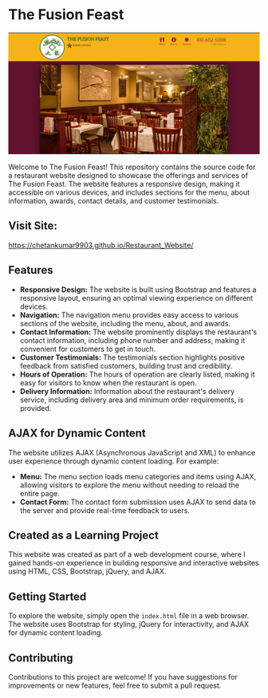 # The Fusion Feast
![Restaurant Image](overview3.png)

Welcome to The Fusion Feast! This repository contains the source code for a restaurant website designed to showcase the offerings and services of The Fusion Feast. The website features a responsive design, making it accessible on various devices, and includes sections for the menu, about information, awards, contact details, and customer testimonials.

## Visit Site:
 https://chetankumar9903.github.io/Restaurant_Website/

## Features

- **Responsive Design:** The website is built using Bootstrap and features a responsive layout, ensuring an optimal viewing experience on different devices.
- **Navigation:** The navigation menu provides easy access to various sections of the website, including the menu, about, and awards.
- **Contact Information:** The website prominently displays the restaurant's contact information, including phone number and address, making it convenient for customers to get in touch.
- **Customer Testimonials:** The testimonials section highlights positive feedback from satisfied customers, building trust and credibility.
- **Hours of Operation:** The hours of operation are clearly listed, making it easy for visitors to know when the restaurant is open.
- **Delivery Information:** Information about the restaurant's delivery service, including delivery area and minimum order requirements, is provided.

## AJAX for Dynamic Content

The website utilizes AJAX (Asynchronous JavaScript and XML) to enhance user experience through dynamic content loading. For example:
- **Menu:** The menu section loads menu categories and items using AJAX, allowing visitors to explore the menu without needing to reload the entire page.
- **Contact Form:** The contact form submission uses AJAX to send data to the server and provide real-time feedback to users.

## Created as a Learning Project

This website was created as part of a web development course, where I gained hands-on experience in building responsive and interactive websites using HTML, CSS, Bootstrap, jQuery, and AJAX.

## Getting Started

To explore the website, simply open the `index.html` file in a web browser. The website uses Bootstrap for styling, jQuery for interactivity, and AJAX for dynamic content loading.

## Contributing

Contributions to this project are welcome! If you have suggestions for improvements or new features, feel free to submit a pull request.


